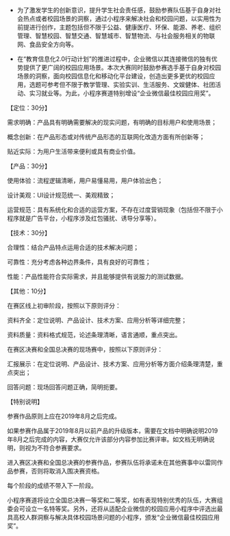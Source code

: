 - 为了激发学生的创新意识，提升学生社会责任感，鼓励参赛队伍基于自身对社会热点或者校园场景的洞察，通过小程序来解决社会和校园问题，以实用性为前提进行创作，主题包括但不限于公益、健康医疗、环保、能源、养老、组织管理、智慧校园、智慧交通、智慧城市、智慧物流、与社会服务相关的物联网、食品安全方向等。
  
- 在“教育信息化2.0行动计划”的推进过程中，企业微信以其连接微信的独有优势提供了更广阔的校园应用场景。本次大赛同时鼓励参赛选手基于自身对校园场景的洞察，面向校园信息化和移动化平台建设，创造出更多更优的校园应用，选题可参考但不限于教学管理、实验实训、生活服务、文娱健体、社团活动、实习就业等。为此，小程序赛道特别增设“企业微信最佳校园应用奖”。

【定位：30分】

需求明确：产品具有明确需要解决的现实问题，有明确的目标用户和使用场景；

概念创新：在产品形态或对传统产品形态的互联网化改造方面有所创新等；

贴近实际：为用户生活带来便利或具有商业价值。


【产品：30分】

使用体验：流程逻辑清晰，用户易懂易用，用户体验出色；

设计美观：UI设计规范统一、美观精致；

运营规范：具有系统化和合适的运营方案，不存在过度营销现象（包括但不限于小程序就是广告平台，小程序涉及红包骚扰、诱导分享等）。


【技术：30分】

合理性：结合产品特点运用合适的技术解决问题；

可靠性：充分考虑各种边界条件，具有良好的可靠性；

性能：产品性能符合实际需求，并且能够提供有说服力的测试数据。


【其他：10分】

在赛区线上初审阶段，按照以下原则评分：

资料齐全：定位说明、产品设计、技术方案、应用分析等详细完整；

资料质量：资料格式规范，论述条理清晰，语言通顺，重点突出。

在赛区决赛和全国总决赛的现场赛中，按照以下原则评分：

汇报展示：在定位说明、产品设计、技术方案、应用分析等方面介绍条理清楚，重点突出；

回答问题：现场回答问题正确，简明扼要。


【特别说明】

参赛作品原则上应在2019年8月之后完成。

如果参赛作品属于2019年8月以前产品的升级版本，需要在文档中明确说明2019年8月之后完成的内容，大赛仅允许该部分内容参加比赛评审。如文档无明确说明，则视为不符合参赛要求。

进入赛区决赛和全国总决赛的参赛作品，参赛队伍将承诺未在其他赛事中以雷同作品参赛，否则将取消入围决赛资格。

每个阶段的成绩不带入下一阶段。

小程序赛道将设立全国总决赛一等奖和二等奖，如有表现特别优秀的队伍，大赛组委会可设立一名特等奖。另外，还将从适配企业微信的校园应用小程序中评选出最具高校人群洞察与解决具体校园场景问题的小程序，颁发“企业微信最佳校园应用奖”。